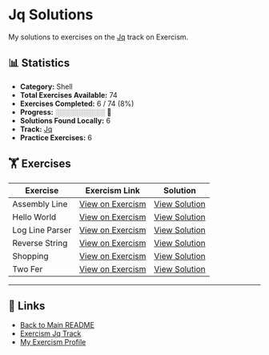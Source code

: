 # Jq Solutions

My solutions to exercises on the [Jq](https://exercism.org/tracks/jq) track on Exercism.

## 📊 Statistics

- **Category:** Shell
- **Total Exercises Available:** 74
- **Exercises Completed:** 6 / 74 (8%)
- **Progress:** ░░░░░░░░░░ 🔴
- **Solutions Found Locally:** 6
- **Track:** [Jq](https://exercism.org/tracks/jq)
- **Practice Exercises:** 6

## 🏋️ Exercises

| Exercise | Exercism Link | Solution |
|----------|---------------|----------|
| Assembly Line | [View on Exercism](https://exercism.org/tracks/jq/exercises/assembly-line) | [View Solution](assembly-line/README.md) |
| Hello World | [View on Exercism](https://exercism.org/tracks/jq/exercises/hello-world) | [View Solution](hello-world/README.md) |
| Log Line Parser | [View on Exercism](https://exercism.org/tracks/jq/exercises/log-line-parser) | [View Solution](log-line-parser/README.md) |
| Reverse String | [View on Exercism](https://exercism.org/tracks/jq/exercises/reverse-string) | [View Solution](reverse-string/README.md) |
| Shopping | [View on Exercism](https://exercism.org/tracks/jq/exercises/shopping) | [View Solution](shopping/README.md) |
| Two Fer | [View on Exercism](https://exercism.org/tracks/jq/exercises/two-fer) | [View Solution](two-fer/README.md) |

---

## 🔗 Links

- [Back to Main README](../README.md)
- [Exercism Jq Track](https://exercism.org/tracks/jq)
- [My Exercism Profile](https://exercism.org/profiles/princemuel)

